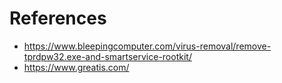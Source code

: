 # References
- https://www.bleepingcomputer.com/virus-removal/remove-tprdpw32.exe-and-smartservice-rootkit/
- https://www.greatis.com/